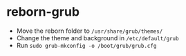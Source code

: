 # reborn-grub

- Move the reborn folder to `/usr/share/grub/themes/`
- Change the theme and background in `/etc/default/grub`
- Run `sudo grub-mkconfig -o /boot/grub/grub.cfg`

